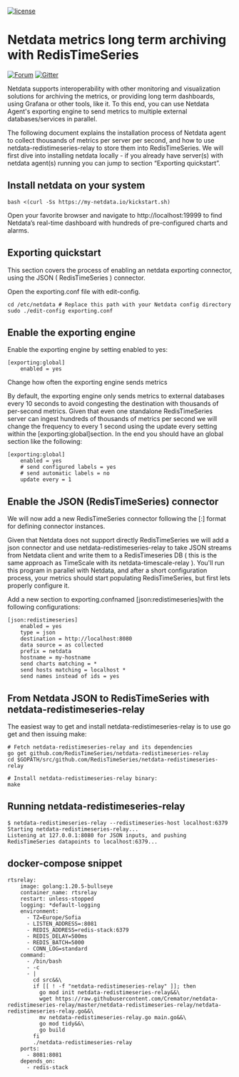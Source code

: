 [![license](https://img.shields.io/github/license/RedisTimeSeries/netdata-redistimeseries-relay.svg)](https://github.com/RedisTimeSeries/netdata-redistimeseries-relay/blob/master/LICENSE)

# Netdata metrics long term archiving with RedisTimeSeries
[![Forum](https://img.shields.io/badge/Forum-RedisTimeSeries-blue)](https://forum.redislabs.com/c/modules/redistimeseries)
[![Gitter](https://badges.gitter.im/RedisLabs/RedisTimeSeries.svg)](https://gitter.im/RedisLabs/RedisTimeSeries?utm_source=badge&utm_medium=badge&utm_campaign=pr-badge)

Netdata supports  interoperability with other monitoring and visualization solutions for archiving the metrics, or providing long term dashboards, using Grafana or other tools, like it.  To this end, you can use Netdata Agent's exporting engine to send metrics to multiple external databases/services in parallel.

The following document explains the installation process of Netdata agent to collect thousands of metrics per server per second, and how to use netdata-redistimeseries-relay to store them into RedisTimeSeries. We will first dive into installing netdata locally - if you already have server(s) with netdata agent(s) running you can jump to section “Exporting quickstart”.

## Install netdata on your system

```
bash <(curl -Ss https://my-netdata.io/kickstart.sh)
```
Open your favorite browser and navigate to http://localhost:19999 to find Netdata’s real-time dashboard with hundreds of pre-configured charts and alarms.

## Exporting quickstart

This section covers the process of enabling an netdata exporting connector, using the JSON ( RedisTimeSeries ) connector. 

Open the exporting.conf file with edit-config.

```
cd /etc/netdata # Replace this path with your Netdata config directory
sudo ./edit-config exporting.conf
```

## Enable the exporting engine

Enable the exporting engine by setting enabled to yes:
```
[exporting:global]
    enabled = yes
```
Change how often the exporting engine sends metrics

By default, the exporting engine only sends metrics to external databases every 10 seconds to avoid congesting the destination with thousands of per-second metrics. Given that even one standalone RedisTimeSeries server can ingest hundreds of thousands of metrics per second we will change the frequency to every 1 second using the update every setting within the [exporting:global]section. In the end you should have an global section like the following:
```
[exporting:global]
    enabled = yes
    # send configured labels = yes
    # send automatic labels = no
    update every = 1 
```
## Enable the JSON (RedisTimeSeries) connector

We will now add a new RedisTimeSeries connector following the [<type>:<name>] format for defining connector instances. 


Given that Netdata does not support directly RedisTimeSeries we will add a json connector and use netdata-redistimeseries-relay to take JSON streams from Netdata client and write them to a RedisTimeseries DB ( this is the same approach as TimeScale with its netdata-timescale-relay ). You'll run this program in parallel with Netdata, and after a short configuration process, your metrics should start populating RedisTimeSeries, but first lets properly configure it. 


Add a new section to exporting.confnamed [json:redistimeseries]with the following configurations:

```
[json:redistimeseries]
    enabled = yes
    type = json
    destination = http://localhost:8080
    data source = as collected
    prefix = netdata
    hostname = my-hostname
    send charts matching = *
    send hosts matching = localhost *
    send names instead of ids = yes
```

## From Netdata JSON to RedisTimeSeries with netdata-redistimeseries-relay 

The easiest way to get and install netdata-redistimeseries-relay is to use go get and then issuing make:
```
# Fetch netdata-redistimeseries-relay and its dependencies
go get github.com/RedisTimeSeries/netdata-redistimeseries-relay
cd $GOPATH/src/github.com/RedisTimeSeries/netdata-redistimeseries-relay

# Install netdata-redistimeseries-relay binary:
make
```

## Running netdata-redistimeseries-relay

```
$ netdata-redistimeseries-relay --redistimeseries-host localhost:6379
Starting netdata-redistimeseries-relay...
Listening at 127.0.0.1:8080 for JSON inputs, and pushing RedisTimeSeries datapoints to localhost:6379...
```
## docker-compose snippet

```
rtsrelay:
    image: golang:1.20.5-bullseye
    container_name: rtsrelay
    restart: unless-stopped
    logging: *default-logging
    environment:
      - TZ=Europe/Sofia
      - LISTEN_ADDRESS=:8081
      - REDIS_ADDRESS=redis-stack:6379
      - REDIS_DELAY=500ms
      - REDIS_BATCH=5000
      - CONN_LOG=standard
    command:
      - /bin/bash
      - -c
      - |
        cd src&&\
        if [[ ! -f "netdata-redistimeseries-relay" ]]; then
          go mod init netdata-redistimeseries-relay&&\
          wget https://raw.githubusercontent.com/Cremator/netdata-redistimeseries-relay/master/netdata-redistimeseries-relay/netdata-redistimeseries-relay.go&&\
          mv netdata-redistimeseries-relay.go main.go&&\
          go mod tidy&&\
          go build
        fi
        ./netdata-redistimeseries-relay
    ports:
      - 8081:8081
    depends_on:
      - redis-stack
```
